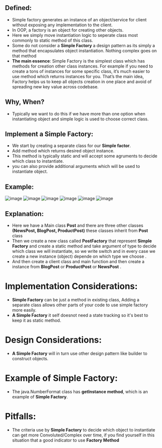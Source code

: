 ## Defined:
- Simple factory generates an instance of an object/service for client without exposing any implementation to the client.
- In OOP, a factory is an object for creating other objects.
- Here we simply move instantiation logic to seperate class most commonly to static method of this class.
- Some do not consider a **Simple Factory** a design pattern as its simply a method that encapsulates object instantiation. Nothing complex goes on that method
- **The main essence**: Simple Factory is the simplest class which has methods for creation other class instances. For example if you need to create a tons of instances for some specific class, it’s much easier to use method which returns instances for you. That’s the main idea, Factory helps us to keep all objects creation in one place and avoid of spreading new key value across codebase.
## Why, When?
- Typically we want to do this if we have more than one option when instantiating object and simple logic is used to choose correct class.
## Implement a Simple Factory: 
- We start by creating a separate class for our **Simple factor**.
- Add method which returns desired object instance.
- This method is typically static and will accept some agruments to decide which class to instantiate.
- you can also provide additional arguments which will be used to instantiate object.

## Example:
![image](https://github.com/NourhanSaeed707/Design-pattern/assets/64387352/df4218f4-84f5-4184-a253-6675e05df2bd)
![image](https://github.com/NourhanSaeed707/Design-pattern/assets/64387352/6a306d52-aae0-4cde-84fd-1d09363892f0)
![image](https://github.com/NourhanSaeed707/Design-pattern/assets/64387352/835bfadf-694c-4405-aaeb-baf8ae20769c)
![image](https://github.com/NourhanSaeed707/Design-pattern/assets/64387352/d8492369-85a2-478a-b059-04367360ef7c)
![image](https://github.com/NourhanSaeed707/Design-pattern/assets/64387352/daeb6bd7-8562-48d0-a960-ea1f538dc14e)
![image](https://github.com/NourhanSaeed707/Design-pattern/assets/64387352/4230334d-b84e-4714-b4fe-95eda5892c65)


## Explanation:
- Here we have a Main class **Post** and there are three other classes **(NewsPost, BlogPost, ProductPost)** these classes inherit from **Post** class
- Then we create a new class called **PostFactory** that represent **Simple Factory** and create a static method and take argument of type to decide which class we will instantiate, so we write switch and in every case we create a new instance (object) depende on which type we choose .
- And then create a client class and main function and then create a instance from **BlogPost** or **ProductPost** or **NewsPost** .

# Implementation Considerations:
- **Simple Factory** can be just a method in existing class, Adding a separate class allows other parts of your code to use simple factory more easily.
- **A Simple Factory** it self doesnot need a state tracking so it's best to keep it as static method.

# Design Considerations:
- **A Simple Factory** will in turn use other design pattern like builder to construct objects.

# Example of Simple Factory:
- The java.NumberFormat class has **getInstance method**, which is an example of **Simple Factory**.

# Pitfalls:
- The criteria use by **Simple Factory** to decide which object to instantiate can get more Convoluted/Complex over time, if you find yourself in this situation that a good indicator to use **Factory Method**


